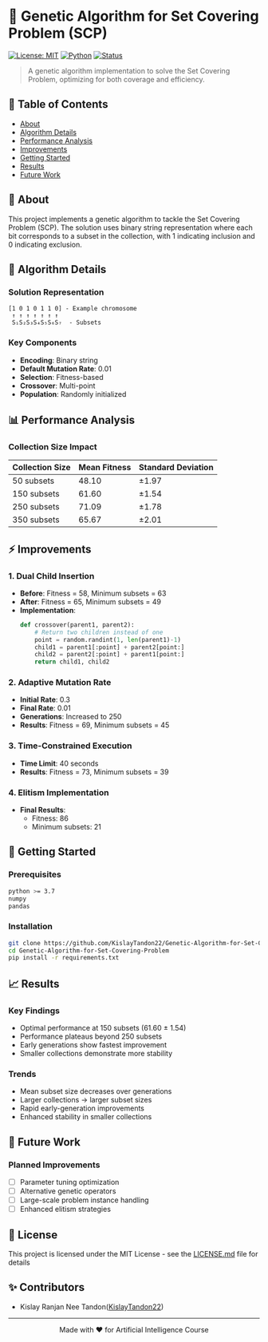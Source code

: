 
# 🧬 Genetic Algorithm for Set Covering Problem (SCP)

[![License: MIT](https://img.shields.io/badge/License-MIT-yellow.svg)](https://opensource.org/licenses/MIT)
[![Python](https://img.shields.io/badge/python-3.7+-blue.svg)](https://www.python.org/downloads/)
[![Status](https://img.shields.io/badge/status-active-success.svg)]()

> A genetic algorithm implementation to solve the Set Covering Problem, optimizing for both coverage and efficiency.

## 📝 Table of Contents
- [About](#about)
- [Algorithm Details](#algorithm-details)
- [Performance Analysis](#performance-analysis)
- [Improvements](#improvements)
- [Getting Started](#getting-started)
- [Results](#results)
- [Future Work](#future-work)

## 🎯 About <a name="about"></a>
This project implements a genetic algorithm to tackle the Set Covering Problem (SCP). The solution uses binary string representation where each bit corresponds to a subset in the collection, with 1 indicating inclusion and 0 indicating exclusion.

## 🔧 Algorithm Details <a name="algorithm-details"></a>

### Solution Representation
```
[1 0 1 0 1 1 0] - Example chromosome
 ↑ ↑ ↑ ↑ ↑ ↑ ↑
 S₁S₂S₃S₄S₅S₆S₇  - Subsets
```

### Key Components
- **Encoding**: Binary string
- **Default Mutation Rate**: 0.01
- **Selection**: Fitness-based
- **Crossover**: Multi-point
- **Population**: Randomly initialized

## 📊 Performance Analysis <a name="performance-analysis"></a>

### Collection Size Impact
| Collection Size | Mean Fitness | Standard Deviation |
|----------------|--------------|-------------------|
| 50 subsets     | 48.10       | ±1.97            |
| 150 subsets    | 61.60       | ±1.54            |
| 250 subsets    | 71.09       | ±1.78            |
| 350 subsets    | 65.67       | ±2.01            |

## ⚡ Improvements <a name="improvements"></a>

### 1. Dual Child Insertion
- **Before**: Fitness = 58, Minimum subsets = 63
- **After**: Fitness = 65, Minimum subsets = 49
- **Implementation**:
  ```python
  def crossover(parent1, parent2):
      # Return two children instead of one
      point = random.randint(1, len(parent1)-1)
      child1 = parent1[:point] + parent2[point:]
      child2 = parent2[:point] + parent1[point:]
      return child1, child2
  ```

### 2. Adaptive Mutation Rate
- **Initial Rate**: 0.3
- **Final Rate**: 0.01
- **Generations**: Increased to 250
- **Results**: Fitness = 69, Minimum subsets = 45

### 3. Time-Constrained Execution
- **Time Limit**: 40 seconds
- **Results**: Fitness = 73, Minimum subsets = 39

### 4. Elitism Implementation
- **Final Results**: 
  - Fitness: 86
  - Minimum subsets: 21

## 🚀 Getting Started <a name="getting-started"></a>

### Prerequisites
```bash
python >= 3.7
numpy
pandas
```

### Installation
```bash
git clone https://github.com/KislayTandon22/Genetic-Algorithm-for-Set-Covering-Problem.git
cd Genetic-Algorithm-for-Set-Covering-Problem
pip install -r requirements.txt
```

## 📈 Results <a name="results"></a>

### Key Findings
- Optimal performance at 150 subsets (61.60 ± 1.54)
- Performance plateaus beyond 250 subsets
- Early generations show fastest improvement
- Smaller collections demonstrate more stability

### Trends
- Mean subset size decreases over generations
- Larger collections → larger subset sizes
- Rapid early-generation improvements
- Enhanced stability in smaller collections

## 🔮 Future Work <a name="future-work"></a>

### Planned Improvements
- [ ] Parameter tuning optimization
- [ ] Alternative genetic operators
- [ ] Large-scale problem instance handling
- [ ] Enhanced elitism strategies

## 📄 License
This project is licensed under the MIT License - see the [LICENSE.md](LICENSE.md) file for details

## ✨ Contributors
- Kislay Ranjan Nee Tandon([KislayTandon22](https://github.com/KislayTandon22))

---
<p align="center">Made with ❤️ for Artificial Intelligence Course</p>
